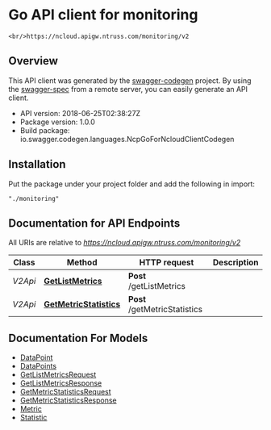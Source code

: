 # Go API client for monitoring

    <br/>https://ncloud.apigw.ntruss.com/monitoring/v2

## Overview
This API client was generated by the [swagger-codegen](https://github.com/swagger-api/swagger-codegen) project.  By using the [swagger-spec](https://github.com/swagger-api/swagger-spec) from a remote server, you can easily generate an API client.

- API version: 2018-06-25T02:38:27Z
- Package version: 1.0.0
- Build package: io.swagger.codegen.languages.NcpGoForNcloudClientCodegen

## Installation
Put the package under your project folder and add the following in import:
```
"./monitoring"
```

## Documentation for API Endpoints

All URIs are relative to *https://ncloud.apigw.ntruss.com/monitoring/v2*

Class | Method | HTTP request | Description
------------ | ------------- | ------------- | -------------
*V2Api* | [**GetListMetrics**](docs/V2Api.md#getlistmetrics) | **Post** /getListMetrics | 
*V2Api* | [**GetMetricStatistics**](docs/V2Api.md#getmetricstatistics) | **Post** /getMetricStatistics | 


## Documentation For Models

 - [DataPoint](docs/DataPoint.md)
 - [DataPoints](docs/DataPoints.md)
 - [GetListMetricsRequest](docs/GetListMetricsRequest.md)
 - [GetListMetricsResponse](docs/GetListMetricsResponse.md)
 - [GetMetricStatisticsRequest](docs/GetMetricStatisticsRequest.md)
 - [GetMetricStatisticsResponse](docs/GetMetricStatisticsResponse.md)
 - [Metric](docs/Metric.md)
 - [Statistic](docs/Statistic.md)

